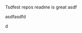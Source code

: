 Tsdfest repos readme is great asdf







asdfasdfd




d






































































































































































































